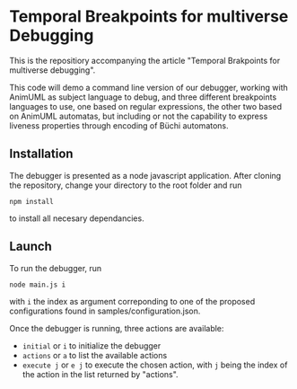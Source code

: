 # Temporal Breakpoints for multiverse Debugging

This is the repositiory accompanying the article "Temporal Brakpoints for multiverse debugging".

This code will demo a command line version of our debugger, working with AnimUML as subject language to debug, and three different breakpoints languages to use, one based on regular expressions, the other two based on AnimUML automatas, but including or not the capability to express liveness properties through encoding of Büchi automatons.

## Installation
The debugger is presented as a node javascript application. 
After cloning the repository, change your directory to the root folder and run 

    npm install 

to install all necesary dependancies.

## Launch

To run the debugger, run 

    node main.js i 

with `i` the index as argument correponding to one of the proposed configurations found in samples/configuration.json. 

Once the debugger is running, three actions are available:

- `initial` or `i` to initialize the debugger
- `actions` or `a` to list the available actions
- `execute j` or `e j` to execute the chosen action, with `j` being the index of the action in the list returned by "actions".
